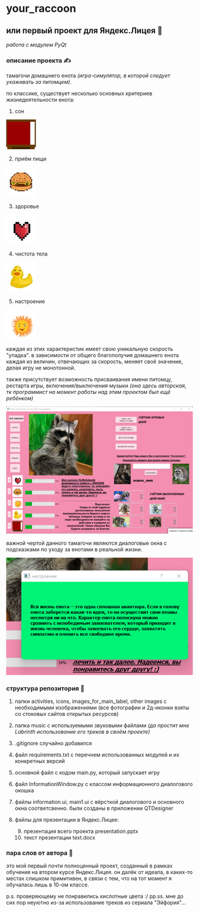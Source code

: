 # your_raccoon
## или первый проект для Яндекс.Лицея 🤩

*работа с модулем PyQt*

### описание проекта ✍️
тамагочи домашнего енота *(игра-симулятор, в которой следует ухаживать за питомцем)*. 

по классике, существует несколько основных критериев жизнедеятельности енота:
1) сон 

![сон](https://github.com/kluchevsskay/your_raccoon/blob/master/icons/bed.jpg)

2) приём пищи 
 
![еда](https://github.com/kluchevsskay/your_raccoon/blob/master/icons/eat.jpg)

3) здоровье 
 
![здоровье](https://github.com/kluchevsskay/your_raccoon/blob/master/icons/kit.jpg)

4) чистота тела
 
![грязь](https://github.com/kluchevsskay/your_raccoon/blob/master/icons/shower.jpg)

5) настроение 
 
![муд](https://github.com/kluchevsskay/your_raccoon/blob/master/icons/smile.jpg)

каждая из этих характеристик имеет свою уникальную скорость "упадка". в зависимости от общего благополучия домашнего енота каждая из величин, отвечающих за скорость, меняет своё значение, делая игру не монотонной.

также присутствует возможность присваивания имени питомцу, рестарта игры, включения/выключения музыки *(она здесь авторская, тк программист на момент работы над этим проектом был ещё ребёнком)*

![общий скрин](https://github.com/kluchevsskay/your_raccoon/blob/master/other%20images/изображение_2022-05-01_010805238.png)

важной чертой данного тамагочи являются диалоговые окна с подсказками по уходу за енотами в реальной жизни.

![диалоговое окошко](https://github.com/kluchevsskay/your_raccoon/blob/master/other%20images/изображение_2022-05-01_010946839.png)

### структура репозитория 🤖

1) папки activities, icons, images_for_main_label, other images с необходимыми изображениями (все фотографии и 2д-иконки взяты со стоковых сайтов открытых ресурсов)
2) папка music с используемыми звуковыми файлами *(да простит мне Labrinth использование его треков в своём проекте)*
3) .gitignore случайно добавился
4) файл requirements.txt с перечнем использованных модулей и их конкретных версий
5) основной файл с кодом main.py, который запускает игру
6) файл InformationWindow.py с классом информационного диалогового окошка
7) файлы information.ui, main1.ui с вёрсткой диалогового и основного окна соответсвенно. были созданы в приложении QTDesigner
8) файлы для презентации в Яндекс.Лицее:

     9) презентация всего проекта presentation.pptx
     10) текст презентации text.docx 

### пара слов от автора 🤡

это мой первый почти полноценный проект, созданный в рамках обучения на втором курсе Яндекс.Лицея. он далёк от идеала, в каких-то местах слишком примитивен, в связи с тем, что на тот момент я обучалась лишь в 10-ом классе.

p.s. проверяющему не понравились кислотные цвета :/
pp.ss. мне до сих пор неуютно из-за использование треков из сериала "Эйфория"...
